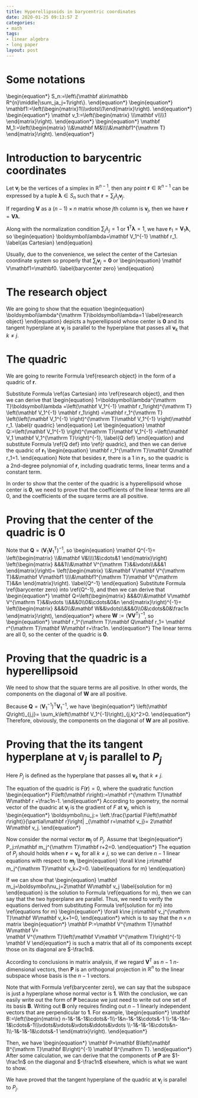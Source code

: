 ```yaml
---
title: Hyperellipsoids in barycentric coordinates
date: 2020-01-25 09:13:57 Z
categories:
- math
tags:
- linear algebra
- long paper
layout: post
---
```


# Some notations

\begin{equation\*}
    S_n:=\left\\{\mathbf a\in\mathbb R^{n}\middle|\sum_ja_j=1\right\\}.
\end{equation\*}
\begin{equation\*}
    \mathbf1:=\left(\begin{matrix}1\\\\\vdots\\\\1\end{matrix}\right).
\end{equation\*}
\begin{equation\*}
    \mathbf v_1:=\left(\begin{matrix}
        \\\\\mathbf v\\\\\\\\1
    \end{matrix}\right).
\end{equation\*}
\begin{equation\*}
    \mathbf M_1:=\left(\begin{matrix}
        \\\\&\mathbf M&\\\\\\\\&\mathbf1^{\mathrm T}
    \end{matrix}\right).
\end{equation\*}

# Introduction to barycentric coordinates

Let $\mathbf v_j$ be the vertices of a simplex in $\mathbb R^{n-1}$,
then any point $\mathbf r\in\mathbb R^{n-1}$
can be expressed by a tuple $\boldsymbol\lambda\in S_n$ such that
$\mathbf r=\sum_j\lambda_j\mathbf v_j$.

If regarding $\mathbf V$ as a $\left(n-1\right)\times n$ matrix
whose $j$th column is $\mathbf v_j$, then we have
$\mathbf r=\mathbf V\boldsymbol\lambda$.

Along with the normalization condition $\sum_j\lambda_j=1$ or
$\mathbf1^{\mathrm T}\boldsymbol\lambda=1$, we have
$\mathbf r_1=\mathbf V_1
\boldsymbol\lambda$,
so
\begin{equation}
    \boldsymbol\lambda=\mathbf V_1^{-1}
    \mathbf r_1.
    \label{as Cartesian}
\end{equation}

Usually, due to the convenience, we select the center of the Cartesian
coordinate system so properly that $\sum_j\mathbf v_j=\mathbf0$ or
\begin{equation}
    \mathbf V\mathbf1=\mathbf0.
    \label{barycenter zero}
\end{equation}

# The research object

We are going to show that the equation
\begin{equation}
    \boldsymbol\lambda^{\mathrm T}\boldsymbol\lambda=1
    \label{research object}
\end{equation}
depicts a hyperellipsoid whose center is $\mathbf0$ and
its tangent hyperplane at $\mathbf v_j$ is parallel to the hyperplane
that passes all $\mathbf v_k$ that $k\ne j$.

# The quadric

We are going to rewrite Formula \ref{research object} in the form of
a quadric of $\mathbf r$.

Substitute Formula \ref{as Cartesian} into \ref{research object}, and
then we can derive that
\begin{equation}
    1=\boldsymbol\lambda^{\mathrm T}\boldsymbol\lambda
    =\left(\mathbf V_1^{-1}
        \mathbf r_1\right)^{\mathrm T}
        \left(\mathbf V_1^{-1}
        \mathbf r_1\right)
    =\mathbf r_1^{\mathrm T}
        \left(\left(\mathbf V_1^{-1}
        \right)^{\mathrm T}\mathbf V_1^{-1}
        \right)\mathbf r_1.
    \label{r quadric}
\end{equation}
Let
\begin{equation}
    \mathbf Q:=\left(\mathbf V_1^{-1}
        \right)^{\mathrm T}\mathbf V_1^{-1}
    =\left(\mathbf V_1
        \mathbf V_1^{\mathrm T}\right)^{-1},
    \label{Q def}
\end{equation}
and substitute Formula \ref{Q def} into \ref{r quadric},
and then we can derive the quadric of $\mathbf r_1$
\begin{equation}
    \mathbf r_1^{\mathrm T}\mathbf Q\mathbf r_1=1.
\end{equation}
Note that besides $\mathbf r$, there is a $1$ in $\mathbf r_1$, so
the quadric is a $2$nd-degree polynomial of $\mathbf r$,
including quadratic terms, linear terms and a constant term.

In order to show that the center of the quadric is a hyperellipsoid
whose center is $\mathbf0$, we need to prove that the coefficients
of the linear terms are all $0$, and the coefficients of the suqare
terms are all positive.

# Proving that the center of the quadric is $\mathbf0$

Note that $\mathbf Q=\left(\mathbf V_1\mathbf V_1^{\mathrm T}\right)^{-1}$,
so
\begin{equation}
    \mathbf Q^{-1}=
    \left(\begin{matrix}
        \\\\&\mathbf V&\\\\\\\\1&\cdots&1
    \end{matrix}\right)
    \left(\begin{matrix}
        &&&1\\\\&\mathbf V^{\mathrm T}&&\vdots\\\\&&&1
    \end{matrix}\right)=
    \left(\begin{matrix}
        \\\\&\mathbf V\mathbf V^{\mathrm T}&&\mathbf V\mathbf1
        \\\\\\\\&\mathbf1^{\mathrm T}\mathbf V^{\mathrm T}&&n
    \end{matrix}\right).
    \label{Q^-1}
\end{equation}
Substitute Formula \ref{barycenter zero} into \ref{Q^-1},
and then we can derive that
\begin{equation\*}
    \mathbf Q=\left(\begin{matrix}
        &&&0\\\\&\mathbf V\mathbf V^{\mathrm T}&&\vdots
        \\\\&&&0\\\\0&\cdots&0&n
    \end{matrix}\right)^{-1}=
    \left(\begin{matrix}
        &&&0\\\\&\mathbf W&&\vdots\\\\&&&0\\\\0&\cdots&0&\frac1n
    \end{matrix}\right),
\end{equation\*}
where $\mathbf W:=\left(\mathbf V\mathbf V^{\mathrm T}\right)^{-1}$,
so
\begin{equation\*}
    \mathbf r_1^{\mathrm T}\mathbf Q\mathbf r_1=
    \mathbf r^{\mathrm T}\mathbf W\mathbf r+\frac1n.
\end{equation\*}
The linear terms are all $0$, so the center of the quadric is $\mathbf0$.

# Proving that the quadric is a hyperellipsoid

We need to show that the square terms are all positive.
In other words, the components on the diagonal of $\mathbf W$
are all positive.

Because $\mathbf Q=
\left(\mathbf V_1^{-1}\right)^{\mathrm T}\mathbf V_1^{-1}$,
we have
\begin{equation\*}
    \left(\mathbf Q\right)\_{j,j}=
    \sum_k\left(\mathbf V_1^{-1}\right)_{j,k}^2>0.
\end{equation\*}
Therefore, obviously, the components on the diagonal of $\mathbf W$
are all positive.

# Proving that the its tangent hyperplane at $\mathbf v_j$ is parallel to $P_j$

Here $P_j$ is defined as the hyperplane that
passes all $\mathbf v_k$ that $k\ne j$.

The equation of the quadric is $F\left(\mathbf r\right)=0$,
where the quadratic function
\begin{equation\*}
    F\left(\mathbf r\right):=\mathbf r^{\mathrm T}\mathbf W\mathbf r
    +\frac1n-1.
\end{equation\*}
According to geometry, the normal vector of the quadric at $\mathbf v_j$
is the gradient of $F$ at $\mathbf v_j$, which is
\begin{equation\*}
    \boldsymbol\nu_j:=
    \left.\frac{\partial F\left(\mathbf r\right)}{\partial\mathbf r}\right|
    _{\mathbf r=\mathbf v_j}=
    2\mathbf W\mathbf v_j.
\end{equation\*}

Now consider the normal vector $\mathbf m_j$ of $P_j$. Assume that
\begin{equation\*}
    P_j:n\mathbf m_j^{\mathrm T}\mathbf r+2=0.
\end{equation\*}
The equation of $P_j$ should holds when $\mathbf r=\mathbf v_k$
for all $k\ne j$, so we can derive $n-1$ linear equations with respect
to $\mathbf m_j$
\begin{equation}
    \forall k\ne j:n\mathbf m_j^{\mathrm T}\mathbf v_k+2=0.
    \label{equations for m}
\end{equation}

If we can show that
\begin{equation}
    \mathbf m_j=\boldsymbol\nu_j=2\mathbf W\mathbf v_j
    \label{solution for m}
\end{equation}
is the solution to Formula \ref{equations for m},
then we can say that the two hyperplane are parallel.
Thus, we need to verify the equations derived from
substituting Formula \ref{solution for m} into \ref{equations for m}
\begin{equation\*}
    \forall k\ne j:n\mathbf v_j^{\mathrm T}\mathbf W\mathbf v_k+1=0,
\end{equation\*}
which is to say that the $n\times n$ matrix
\begin{equation\*}
    \mathbf P:=\mathbf V^{\mathrm T}\mathbf W\mathbf V=\
    \mathbf V^{\mathrm T}\left(\mathbf V\mathbf V^{\mathrm T}\right)^{-1}
    \mathbf V
\end{equation\*}
is such a matrix that all of its components except those on its
diagonal are $-\frac1n$.

According to conclusions in matrix analysis,
if we regard $\mathbf V^{\mathrm T}$ as $n-1$ $n$-dimensional vectors,
then $\mathbf P$ is an orthogonal projection in $\mathbb R^n$ to
the linear subspace whose basis is the $n-1$ vectors.

Note that with Formula \ref{barycenter zero}, we can say that
the subspace is just a hyperplane whose normal vector is $\mathbf1$.
With the conclusion, we can easily write out the form of $\mathbf P$
because we just need to write out one set of its basis $\mathbf B$.
Writing out $\mathbf B$ only requires finding out $n-1$ linearly independent
vectors that are perpendicular to $\mathbf1$.
For example,
\begin{equation\*}
    \mathbf B:=\left(\begin{matrix}
        n-1&-1&-1&\cdots&-1\\\\-1&n-1&-1&\cdots&-1
        \\\\-1&-1&n-1&\cdots&-1\\\\\vdots&\vdots&\vdots&\ddots&\vdots
        \\\\-1&-1&-1&\cdots&n-1\\\\-1&-1&-1&\cdots&-1
    \end{matrix}\right).
\end{equation\*}

Then, we have
\begin{equation\*}
    \mathbf P=\mathbf B\left(\mathbf B^{\mathrm T}\mathbf B\right)^{-1}
    \mathbf B^{\mathrm T}.
\end{equation\*}
After some calculation, we can derive that the components of $\mathbf P$
are $1-\frac1n$ on the diagonal and $-\frac1n$ elsewhere,
which is what we want to show.

We have proved that the tangent hyperplane of the quadric
at $\mathbf v_j$ is parallel to $P_j$.
